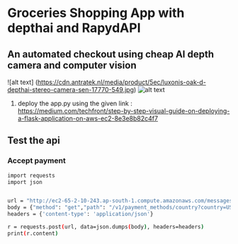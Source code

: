 # Groceries Shopping App with depthai and RapydAPI
## An automated checkout using cheap AI depth camera and computer vision
![alt text] (https://cdn.antratek.nl/media/product/5ec/luxonis-oak-d-depthai-stereo-camera-sen-17770-549.jpg) 
![alt text](https://www.rapyd.net/wp-content/uploads/2019/10/Screen-Shot-2020-05-27-at-9.23.21-AM.png)
1. deploy the app.py using the given link : https://medium.com/techfront/step-by-step-visual-guide-on-deploying-a-flask-application-on-aws-ec2-8e3e8b82c4f7

## Test the api
### Accept payment
```sh
import requests
import json


url = "http://ec2-65-2-10-243.ap-south-1.compute.amazonaws.com/messages"
body = {"method": "get","path": "/v1/payment_methods/country?country=US&currency=USD"}
headers = {'content-type': 'application/json'}

r = requests.post(url, data=json.dumps(body), headers=headers)
print(r.content)

```

